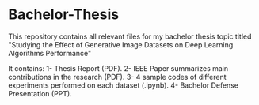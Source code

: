# Bachelor-Thesis
This repository contains all relevant files for my bachelor thesis topic titled "Studying the Effect of Generative Image Datasets on Deep Learning Algorithms Performance"

It contains:
1- Thesis Report (PDF).
2- IEEE Paper summarizes main contributions in the research (PDF).
3- 4 sample codes of different experiments performed on each dataset (.ipynb).
4- Bachelor Defense Presentation (PPT).

